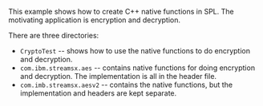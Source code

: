 This example shows how to create C++ native functions in SPL.  The motivating application is encryption and decryption.

There are three directories:
* `CryptoTest`  -- shows how to use the native functions to do encryption and decryption.
* `com.ibm.streamsx.aes` -- contains native functions for doing encryption and decryption.  The implementation is all in the header file.
* `com.imb.streamsx.aesv2` -- contains the native functions, but the implementation and headers are kept separate.
